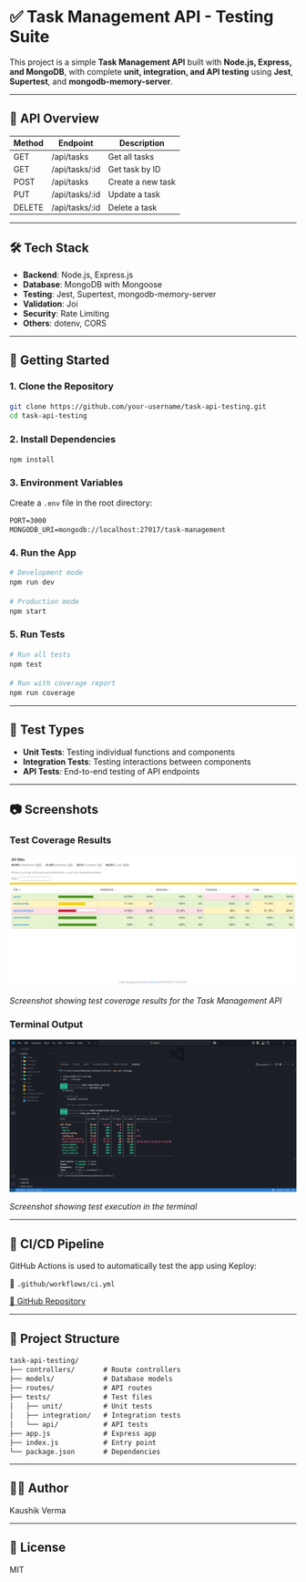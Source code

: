 # ✅ Task Management API - Testing Suite

This project is a simple **Task Management API** built with **Node.js, Express, and MongoDB**, with complete **unit, integration, and API testing** using **Jest**, **Supertest**, and **mongodb-memory-server**.

---

## 📌 API Overview

| Method | Endpoint          | Description         |
|--------|-------------------|---------------------|
| GET    | /api/tasks        | Get all tasks       |
| GET    | /api/tasks/:id    | Get task by ID      |
| POST   | /api/tasks        | Create a new task   |
| PUT    | /api/tasks/:id    | Update a task       |
| DELETE | /api/tasks/:id    | Delete a task       |

---

## 🛠 Tech Stack

- **Backend**: Node.js, Express.js
- **Database**: MongoDB with Mongoose
- **Testing**: Jest, Supertest, mongodb-memory-server
- **Validation**: Joi
- **Security**: Rate Limiting
- **Others**: dotenv, CORS

---

## 🚀 Getting Started

### 1. Clone the Repository

```bash
git clone https://github.com/your-username/task-api-testing.git
cd task-api-testing
```

### 2. Install Dependencies

```bash
npm install
```

### 3. Environment Variables

Create a `.env` file in the root directory:

```
PORT=3000
MONGODB_URI=mongodb://localhost:27017/task-management
```

### 4. Run the App

```bash
# Development mode
npm run dev

# Production mode
npm start
```

### 5. Run Tests

```bash
# Run all tests
npm test

# Run with coverage report
npm run coverage
```

---

## 🧪 Test Types

- **Unit Tests**: Testing individual functions and components
- **Integration Tests**: Testing interactions between components
- **API Tests**: End-to-end testing of API endpoints

---

## 📷 Screenshots

### Test Coverage Results
![Test Coverage Results](./public/test.png)

*Screenshot showing test coverage results for the Task Management API*

### Terminal Output
![Terminal Test Output](./public/teminal.png)

*Screenshot showing test execution in the terminal*

---

## 🔄 CI/CD Pipeline

GitHub Actions is used to automatically test the app using Keploy:

📂 `.github/workflows/ci.yml`

[🔗 GitHub Repository](https://github.com/kaushik-2318/keploy-session-3)

---

## 📁 Project Structure

```
task-api-testing/
├── controllers/       # Route controllers
├── models/            # Database models
├── routes/            # API routes
├── tests/             # Test files
│   ├── unit/          # Unit tests
│   ├── integration/   # Integration tests
│   └── api/           # API tests
├── app.js             # Express app
├── index.js           # Entry point
└── package.json       # Dependencies
```

---

## 👨‍💻 Author

Kaushik Verma

---

## 📄 License

MIT